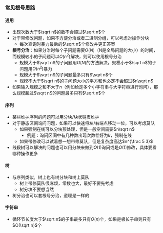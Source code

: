 ### 常见根号思路

#### 通用

- 出现次数大于$\sqrt n$的数不会超过$\sqrt n$个
- 对于带修改问题，如果不方便分治或者二进制分组，可以考虑对操作分块
  - 每次查询时暴力最后的$\sqrt n$个修改并更正答案
- **根号分治**：如果分治时每个子问题需要$O(N)$（N是全局问题的大小）的时间，而规模较小的子问题可以$O(n^2)$解决，则可以使用根号分治
  - 规模大于$\sqrt n$的子问题用$O(N)$的方法解决，规模小于$\sqrt n$的子问题用$O(n^2)$暴力
  - 规模大于$\sqrt n$的子问题最多只有$\sqrt n$个
  - 规模不大于$\sqrt n$的子问题大小的平方和也必定不会超过$n\sqrt n$
- 如果输入规模之和不大于$n$（例如给定多个小字符串与大字符串进行询问），那么规模超过$\sqrt n$的问题最多只有$\sqrt n$个

#### 序列

- 某些维护序列的问题可以用分块/块状链表维护
- 对于静态区间询问问题，如果可以快速将左/右端点移动一位，可以考虑莫队
  - 如果强制在线可以分块预处理，但是一般空间需要$n\sqrt n$ 
    - 例题：询问区间中有几种数出现次数恰好为$k$，强制在线
  - 如果带修改可以试着想一想带修莫队，但是复杂度高达$n^{\frac 5 3}$
- 线段树可以解决的问题也可以用分块来做到$O(1)$询问或是$O(1)$修改，具体要看哪种操作更多

#### 树

- 与序列类似，树上也有树分块和树上莫队
  - 树上带修莫队很麻烦，常数也大，最好不要先考虑
  - 树分块不要想当然
- 树分治也可以套根号分治，道理是一样的

#### 字符串

- 循环节长度大于$\sqrt n$的子串最多只有$O(n)$个，如果是极长子串则只有$O(\sqrt n)$个